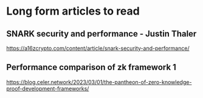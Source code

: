 # Long form articles to read
## SNARK security and performance - Justin Thaler
https://a16zcrypto.com/content/article/snark-security-and-performance/

## Performance comparison of zk framework 1
https://blog.celer.network/2023/03/01/the-pantheon-of-zero-knowledge-proof-development-frameworks/

